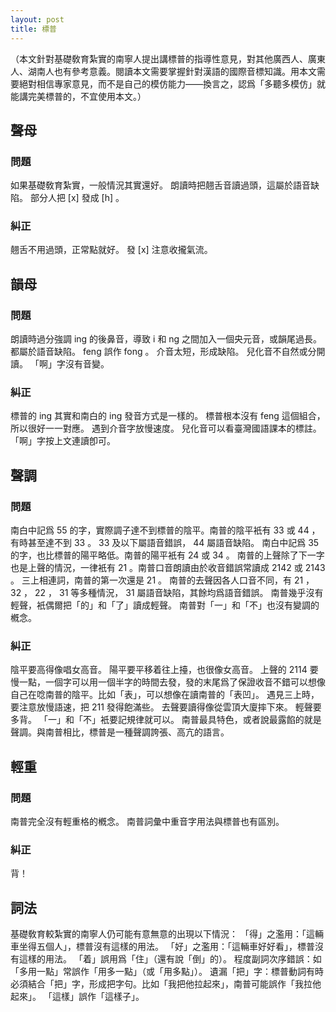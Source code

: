 ```yaml
---
layout: post
title: 標普
---
```

（本文針對基礎敎育紮實的南寧人提出講標普的指導性意見，對其他廣西人、廣東人、湖南人也有參考意義。閱讀本文需要掌握針對漢語的國際音標知識。用本文需要絕對相信專家意見，而不是自己的模仿能力——換言之，認爲「多聽多模仿」就能講完美標普的，不宜使用本文。）

## 聲母

### 問題
如果基礎敎育紮實，一般情況其實還好。
朗讀時把翹舌音讀過頭，這屬於語音缺陷。
部分人把 [x] 發成 [h] 。

### 糾正
翹舌不用過頭，正常點就好。
發 [x] 注意收攏氣流。

## 韻母

### 問題
朗讀時過分強調 ing 的後鼻音，導致 i 和 ng 之間加入一個央元音，或韻尾過長。都屬於語音缺陷。
feng 誤作 fong 。
介音太短，形成缺陷。
兒化音不自然或分開讀。
「啊」字沒有音變。

### 糾正
標普的 ing 其實和南白的 ing 發音方式是一樣的。
標普根本沒有 feng 這個組合，所以很好一一對應。
遇到介音字放慢速度。
兒化音可以看臺灣國語課本的標註。
「啊」字按上文連讀卽可。

## 聲調

### 問題
南白中記爲 55 的字，實際調子達不到標普的陰平。南普的陰平衹有 33 或 44 ，有時甚至達不到 33 。 33 及以下屬語音錯誤， 44 屬語音缺陷。
南白中記爲 35 的字，也比標普的陽平略低。南普的陽平衹有 24 或 34 。
南普的上聲除了下一字也是上聲的情況，一律衹有 21 。南普口音朗讀由於收音錯誤常讀成 2142 或 2143 。
三上相連詞，南普的第一次還是 21 。
南普的去聲因各人口音不同，有 21 ， 32 ， 22 ， 31 等多種情況， 31 屬語音缺陷，其餘均爲語音錯誤。
南普幾乎沒有輕聲，衹偶爾把「的」和「了」讀成輕聲。
南普對「一」和「不」也沒有變調的槪念。

### 糾正
陰平要高得像唱女高音。
陽平要平移着往上擡，也很像女高音。
上聲的 2114 要慢一點，一個字可以用一個半字的時間去發，發的末尾爲了保證收音不錯可以想像自己在唸南普的陰平。比如「表」，可以想像在讀南普的「表凹」。
遇見三上時，要注意放慢語速，把 211 發得飽滿些。
去聲要讀得像從雲頂大廈摔下來。
輕聲要多背。
「一」和「不」衹要記規律就可以。
南普最具特色，或者說最露餡的就是聲調。與南普相比，標普是一種聲調誇張、高亢的語言。

## 輕重

### 問題
南普完全沒有輕重格的槪念。
南普詞彙中重音字用法與標普也有區別。

### 糾正
背！

## 詞法
基礎敎育較紮實的南寧人仍可能有意無意的出現以下情況：
「得」之濫用：「這輛車坐得五個人」，標普沒有這樣的用法。
「好」之濫用：「這輛車好好看」，標普沒有這樣的用法。
「着」誤用爲「住」（還有說「倒」的）。
程度副詞次序錯誤：如「多用一點」常誤作「用多一點」（或「用多點」）。
遺漏「把」字：標普動詞有時必須結合「把」字，形成把字句。比如「我把他拉起來」，南普可能誤作「我拉他起來」。
「這樣」誤作「這樣子」。